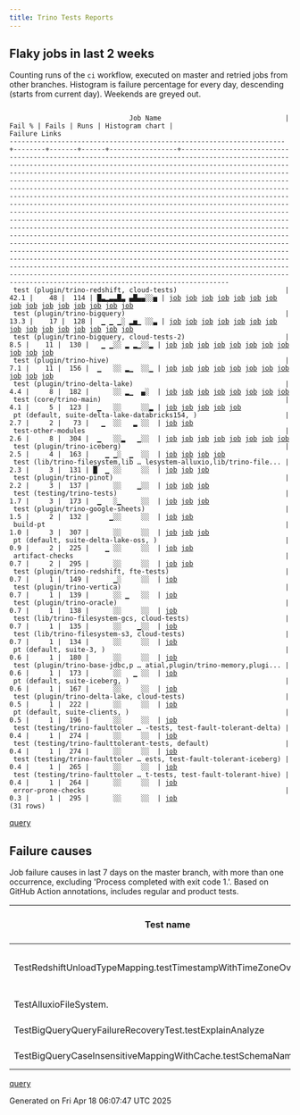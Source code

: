 ```yaml
---
title: Trino Tests Reports
---
```


## Flaky jobs in last 2 weeks

Counting runs of the `ci` workflow, executed on master and retried jobs from other branches.
Histogram is failure percentage for every day, descending (starts from current day).
Weekends are greyed out.
<pre><code>
                              Job Name                               | Fail % | Fails | Runs | Histogram chart |                                                                                                                                                                                                                                                                                                                                                                                                                                                                                                                                                                                                                  Failure Links                                                                                                                                                                                                                                                                                                                                                                                                                                                                                                                                                                                                                   
---------------------------------------------------------------------+--------+-------+------+-----------------+--------------------------------------------------------------------------------------------------------------------------------------------------------------------------------------------------------------------------------------------------------------------------------------------------------------------------------------------------------------------------------------------------------------------------------------------------------------------------------------------------------------------------------------------------------------------------------------------------------------------------------------------------------------------------------------------------------------------------------------------------------------------------------------------------------------------------------------------------------------------------------------------------------------------------------------------------------------------------------------------------------------------------------------------------------------------------------------------------------------------------------------------------------------------------------------------------------------------------------------------------
 test (plugin/trino-redshift, cloud-tests)                           |   42.1 |    48 |  114 | █▃▂▃▃█▃ ▄█▄▄░░▅ | <a href="https://github.com/trinodb/trino/actions/runs/14527927403/job/40762838071">job</a> <a href="https://github.com/trinodb/trino/actions/runs/14509772856/job/40705801839">job</a> <a href="https://github.com/trinodb/trino/actions/runs/14510698032/job/40708574634">job</a> <a href="https://github.com/trinodb/trino/actions/runs/14513132613/job/40716274064">job</a> <a href="https://github.com/trinodb/trino/actions/runs/14520430676/job/40739887425">job</a> <a href="https://github.com/trinodb/trino/actions/runs/14520905201/job/40741449034">job</a> <a href="https://github.com/trinodb/trino/actions/runs/14483406183/job/40624553083">job</a> <a href="https://github.com/trinodb/trino/actions/runs/14488811222/job/40640401320">job</a> <a href="https://github.com/trinodb/trino/actions/runs/14488894008/job/40640653107">job</a> <a href="https://github.com/trinodb/trino/actions/runs/14498593757/job/40672667383">job</a> <a href="https://github.com/trinodb/trino/actions/runs/14463264370/job/40559934777">job</a> <a href="https://github.com/trinodb/trino/actions/runs/14463543294/job/40560726269">job</a> <a href="https://github.com/trinodb/trino/actions/runs/14471882568/job/40587833312">job</a> <a href="https://github.com/trinodb/trino/actions/runs/14475694018/job/40600778410">job</a> <a href="https://github.com/trinodb/trino/actions/runs/14479455137/job/40613133514">job</a>  
 test (plugin/trino-bigquery)                                        |   13.3 |    17 |  128 |  ▁ ▁ ▁░ ▂▅▁ ░░▃ | <a href="https://github.com/trinodb/trino/actions/runs/14513132613/job/40716253721">job</a> <a href="https://github.com/trinodb/trino/actions/runs/14520430676/job/40739869333">job</a> <a href="https://github.com/trinodb/trino/actions/runs/14488811222/job/40640378353">job</a> <a href="https://github.com/trinodb/trino/actions/runs/14463543294/job/40560710421">job</a> <a href="https://github.com/trinodb/trino/actions/runs/14433061491/job/40470213386">job</a> <a href="https://github.com/trinodb/trino/actions/runs/14369321268/job/40289257603">job</a> <a href="https://github.com/trinodb/trino/actions/runs/14381699127/job/40326945707">job</a> <a href="https://github.com/trinodb/trino/actions/runs/14381725695/job/40327251958">job</a> <a href="https://github.com/trinodb/trino/actions/runs/14347575440/job/40220200494">job</a> <a href="https://github.com/trinodb/trino/actions/runs/14361821585/job/40265121099">job</a> <a href="https://github.com/trinodb/trino/actions/runs/14325322918/job/40149700764">job</a> <a href="https://github.com/trinodb/trino/actions/runs/14262299549/job/39976469286">job</a> <a href="https://github.com/trinodb/trino/actions/runs/14262671430/job/39977601001">job</a> <a href="https://github.com/trinodb/trino/actions/runs/14262671430/job/39983251618">job</a> <a href="https://github.com/trinodb/trino/actions/runs/14264483989/job/39983166457">job</a>  
 test (plugin/trino-bigquery, cloud-tests-2)                         |    8.5 |    11 |  130 |   ▁ ▁░░ ▂ ▂▁░░▂ | <a href="https://github.com/trinodb/trino/actions/runs/14498593757/job/40672648878">job</a> <a href="https://github.com/trinodb/trino/actions/runs/14442623799/job/40496045388">job</a> <a href="https://github.com/trinodb/trino/actions/runs/14445366925/job/40504705272">job</a> <a href="https://github.com/trinodb/trino/actions/runs/14377905330/job/40314689662">job</a> <a href="https://github.com/trinodb/trino/actions/runs/14383708494/job/40333791555">job</a> <a href="https://github.com/trinodb/trino/actions/runs/14325322918/job/40149701208">job</a> <a href="https://github.com/trinodb/trino/actions/runs/14332260411/job/40170851100">job</a> <a href="https://github.com/trinodb/trino/actions/runs/14319508127/job/40133322810">job</a> <a href="https://github.com/trinodb/trino/actions/runs/14264483989/job/39983167426">job</a> <a href="https://github.com/trinodb/trino/actions/runs/14264483989/job/39983167426">job</a> <a href="https://github.com/trinodb/trino/actions/runs/14264483989/job/39983167426">job</a>                                                                                                                                                                                                                                                                                                                                  
 test (plugin/trino-hive)                                            |    7.1 |    11 |  156 |  ▁   ░░ ▂▁  ░░▁ | <a href="https://github.com/trinodb/trino/actions/runs/14510698032/job/40708565312">job</a> <a href="https://github.com/trinodb/trino/actions/runs/14519639551/job/40737257274">job</a> <a href="https://github.com/trinodb/trino/actions/runs/14498593757/job/40672655365">job</a> <a href="https://github.com/trinodb/trino/actions/runs/14369321268/job/40289263964">job</a> <a href="https://github.com/trinodb/trino/actions/runs/14381725695/job/40327261114">job</a> <a href="https://github.com/trinodb/trino/actions/runs/14346705499/job/40217832815">job</a> <a href="https://github.com/trinodb/trino/actions/runs/14300738709/job/40074694633">job</a> <a href="https://github.com/trinodb/trino/actions/runs/14263553349/job/39980334235">job</a> <a href="https://github.com/trinodb/trino/actions/runs/14264483989/job/39983174797">job</a> <a href="https://github.com/trinodb/trino/actions/runs/14264483989/job/39983174797">job</a> <a href="https://github.com/trinodb/trino/actions/runs/14264483989/job/39983174797">job</a>                                                                                                                                                                                                                                                                                                                                  
 test (plugin/trino-delta-lake)                                      |    4.4 |     8 |  182 |      ░░ ▂▁  ▄░  | <a href="https://github.com/trinodb/trino/actions/runs/14445366925/job/40504707428">job</a> <a href="https://github.com/trinodb/trino/actions/runs/14381049967/job/40325115918">job</a> <a href="https://github.com/trinodb/trino/actions/runs/14381049967/job/40325115918">job</a> <a href="https://github.com/trinodb/trino/actions/runs/14381725695/job/40327254599">job</a> <a href="https://github.com/trinodb/trino/actions/runs/14347575440/job/40220203307">job</a> <a href="https://github.com/trinodb/trino/actions/runs/14290546313/job/40051183133">job</a> <a href="https://github.com/trinodb/trino/actions/runs/14290546313/job/40051183133">job</a> <a href="https://github.com/trinodb/trino/actions/runs/14261463068/job/39973897627">job</a>                                                                                                                                                                                                                                                                                                                                                                                                                                                                                                                                                                                  
 test (core/trino-main)                                              |    4.1 |     5 |  123 |  ▁   ░░     ░░▂ | <a href="https://github.com/trinodb/trino/actions/runs/14505013806/job/40692750219">job</a> <a href="https://github.com/trinodb/trino/actions/runs/14262671430/job/39977598587">job</a> <a href="https://github.com/trinodb/trino/actions/runs/14264483989/job/39983164227">job</a> <a href="https://github.com/trinodb/trino/actions/runs/14264483989/job/39983164227">job</a> <a href="https://github.com/trinodb/trino/actions/runs/14264483989/job/39983164227">job</a>                                                                                                                                                                                                                                                                                                                                                                                                                                                                                                                                                                                                                                                                                                                                                                                                                                  
 pt (default, suite-delta-lake-databricks154, )                      |    2.7 |     2 |   73 |   ▁  ░░   ▂ ░░  | <a href="https://github.com/trinodb/trino/actions/runs/14498593757/job/40673178283">job</a> <a href="https://github.com/trinodb/trino/actions/runs/14332260411/job/40171693260">job</a>                                                                                                                                                                                                                                                                                                                                                                                                                                                                                                                                                                                                                                                                                                                                                                                                                                                                                                                                                                                                                                                                                  
 test-other-modules                                                  |    2.6 |     8 |  304 |  ▁   ░░▂   ▁░░  | <a href="https://github.com/trinodb/trino/actions/runs/14510698032/job/40708497526">job</a> <a href="https://github.com/trinodb/trino/actions/runs/14519639551/job/40737185661">job</a> <a href="https://github.com/trinodb/trino/actions/runs/14403578610/job/40394721923">job</a> <a href="https://github.com/trinodb/trino/actions/runs/14264483989/job/40081797957">job</a> <a href="https://github.com/trinodb/trino/actions/runs/14264483989/job/40081797957">job</a> <a href="https://github.com/trinodb/trino/actions/runs/14264483989/job/40081797957">job</a> <a href="https://github.com/trinodb/trino/actions/runs/14308350997/job/40097201651">job</a> <a href="https://github.com/trinodb/trino/actions/runs/14262671430/job/39977545078">job</a>                                                                                                                                                                                                                                                                                                                                                                                                                                                                                                                                                                                  
 test (plugin/trino-iceberg)                                         |    2.5 |     4 |  163 |    ▁ ▁░  ▁  ░░  | <a href="https://github.com/trinodb/trino/actions/runs/14462145227/job/40556631061">job</a> <a href="https://github.com/trinodb/trino/actions/runs/14475694018/job/40600768464">job</a> <a href="https://github.com/trinodb/trino/actions/runs/14433468812/job/40471095350">job</a> <a href="https://github.com/trinodb/trino/actions/runs/14361821585/job/40265133427">job</a>                                                                                                                                                                                                                                                                                                                                                                                                                                                                                                                                                                                                                                                                                                                                                                                                                                                                                                                  
 test (lib/trino-filesystem,lib … lesystem-alluxio,lib/trino-file... |    2.3 |     3 |  131 | █  ▁ ░░     ░░  | <a href="https://github.com/trinodb/trino/actions/runs/14527927403/job/40762825579">job</a> <a href="https://github.com/trinodb/trino/actions/runs/14488894008/job/40640624588">job</a> <a href="https://github.com/trinodb/trino/actions/runs/14463264370/job/40559911331">job</a>                                                                                                                                                                                                                                                                                                                                                                                                                                                                                                                                                                                                                                                                                                                                                                                                                                                                                                                                                                                                  
 test (plugin/trino-pinot)                                           |    2.2 |     3 |  137 |      ░░    ▁░░  | <a href="https://github.com/trinodb/trino/actions/runs/14445366925/job/40504722856">job</a> <a href="https://github.com/trinodb/trino/actions/runs/14306262424/job/40090837451">job</a> <a href="https://github.com/trinodb/trino/actions/runs/14308975669/job/40099302396">job</a>                                                                                                                                                                                                                                                                                                                                                                                                                                                                                                                                                                                                                                                                                                                                                                                                                                                                                                                                                                                                  
 test (testing/trino-tests)                                          |    1.7 |     3 |  173 |  ▁   ░▁     ░░  | <a href="https://github.com/trinodb/trino/actions/runs/14523268041/job/40749045282">job</a> <a href="https://github.com/trinodb/trino/actions/runs/14523268041/job/40749045282">job</a> <a href="https://github.com/trinodb/trino/actions/runs/14421559410/job/40444801168">job</a>                                                                                                                                                                                                                                                                                                                                                                                                                                                                                                                                                                                                                                                                                                                                                                                                                                                                                                                                                                                                  
 test (plugin/trino-google-sheets)                                   |    1.5 |     2 |  132 |     ▁░░     ░░  | <a href="https://github.com/trinodb/trino/actions/runs/14444142444/job/40500801669">job</a> <a href="https://github.com/trinodb/trino/actions/runs/14445366925/job/40504712334">job</a>                                                                                                                                                                                                                                                                                                                                                                                                                                                                                                                                                                                                                                                                                                                                                                                                                                                                                                                                                                                                                                                                                  
 build-pt                                                            |    1.0 |     3 |  307 |      ░░     ░░  | <a href="https://github.com/trinodb/trino/actions/runs/14496752295/job/40666484487">job</a> <a href="https://github.com/trinodb/trino/actions/runs/14463543294/job/40560622603">job</a> <a href="https://github.com/trinodb/trino/actions/runs/14308975669/job/40099204605">job</a>                                                                                                                                                                                                                                                                                                                                                                                                                                                                                                                                                                                                                                                                                                                                                                                                                                                                                                                                                                                                  
 pt (default, suite-delta-lake-oss, )                                |    0.9 |     2 |  225 |    ▁ ░░     ░░  | <a href="https://github.com/trinodb/trino/actions/runs/14468757368/job/40577857220">job</a> <a href="https://github.com/trinodb/trino/actions/runs/14468757368/job/40577857220">job</a>                                                                                                                                                                                                                                                                                                                                                                                                                                                                                                                                                                                                                                                                                                                                                                                                                                                                                                                                                                                                                                                                                  
 artifact-checks                                                     |    0.7 |     2 |  295 |      ░░     ░░  | <a href="https://github.com/trinodb/trino/actions/runs/14446666447/job/40508819580">job</a> <a href="https://github.com/trinodb/trino/actions/runs/14298024086/job/40067755915">job</a>                                                                                                                                                                                                                                                                                                                                                                                                                                                                                                                                                                                                                                                                                                                                                                                                                                                                                                                                                                                                                                                                                  
 test (plugin/trino-redshift, fte-tests)                             |    0.7 |     1 |  149 |      ▁░     ░░  | <a href="https://github.com/trinodb/trino/actions/runs/14433468812/job/40471097755">job</a>                                                                                                                                                                                                                                                                                                                                                                                                                                                                                                                                                                                                                                                                                                                                                                                                                                                                                                                                                                                                                                                                                                                                                                  
 test (plugin/trino-vertica)                                         |    0.7 |     1 |  139 |      ░░ ▁   ░░  | <a href="https://github.com/trinodb/trino/actions/runs/14381699127/job/40326976569">job</a>                                                                                                                                                                                                                                                                                                                                                                                                                                                                                                                                                                                                                                                                                                                                                                                                                                                                                                                                                                                                                                                                                                                                                                  
 test (plugin/trino-oracle)                                          |    0.7 |     1 |  138 |      ░░     ░░  | <a href="https://github.com/trinodb/trino/actions/runs/14453424042/job/40531242717">job</a>                                                                                                                                                                                                                                                                                                                                                                                                                                                                                                                                                                                                                                                                                                                                                                                                                                                                                                                                                                                                                                                                                                                                                                  
 test (lib/trino-filesystem-gcs, cloud-tests)                        |    0.7 |     1 |  135 |      ░░    ▁░░  | <a href="https://github.com/trinodb/trino/actions/runs/14306262424/job/40090819714">job</a>                                                                                                                                                                                                                                                                                                                                                                                                                                                                                                                                                                                                                                                                                                                                                                                                                                                                                                                                                                                                                                                                                                                                                                  
 test (lib/trino-filesystem-s3, cloud-tests)                         |    0.7 |     1 |  134 |      ░░     ░░  | <a href="https://github.com/trinodb/trino/actions/runs/14498593757/job/40672644514">job</a>                                                                                                                                                                                                                                                                                                                                                                                                                                                                                                                                                                                                                                                                                                                                                                                                                                                                                                                                                                                                                                                                                                                                                                  
 pt (default, suite-3, )                                             |    0.6 |     1 |  180 |      ░░     ░░  | <a href="https://github.com/trinodb/trino/actions/runs/14263553349/job/39980777080">job</a>                                                                                                                                                                                                                                                                                                                                                                                                                                                                                                                                                                                                                                                                                                                                                                                                                                                                                                                                                                                                                                                                                                                                                                  
 test (plugin/trino-base-jdbc,p … atial,plugin/trino-memory,plugi... |    0.6 |     1 |  173 |      ░░   ▁ ░░  | <a href="https://github.com/trinodb/trino/actions/runs/14322961858/job/40143266985">job</a>                                                                                                                                                                                                                                                                                                                                                                                                                                                                                                                                                                                                                                                                                                                                                                                                                                                                                                                                                                                                                                                                                                                                                                  
 pt (default, suite-iceberg, )                                       |    0.6 |     1 |  167 |      ░░     ░░  | <a href="https://github.com/trinodb/trino/actions/runs/14510698032/job/40708964572">job</a>                                                                                                                                                                                                                                                                                                                                                                                                                                                                                                                                                                                                                                                                                                                                                                                                                                                                                                                                                                                                                                                                                                                                                                  
 test (plugin/trino-delta-lake, cloud-tests)                         |    0.5 |     1 |  222 |      ░░     ░░  | <a href="https://github.com/trinodb/trino/actions/runs/14520430676/job/40739872398">job</a>                                                                                                                                                                                                                                                                                                                                                                                                                                                                                                                                                                                                                                                                                                                                                                                                                                                                                                                                                                                                                                                                                                                                                                  
 pt (default, suite-clients, )                                       |    0.5 |     1 |  196 |      ░░     ░░  | <a href="https://github.com/trinodb/trino/actions/runs/14498593757/job/40673179950">job</a>                                                                                                                                                                                                                                                                                                                                                                                                                                                                                                                                                                                                                                                                                                                                                                                                                                                                                                                                                                                                                                                                                                                                                                  
 test (testing/trino-faulttoler … -tests, test-fault-tolerant-delta) |    0.4 |     1 |  274 |      ░░     ░░  | <a href="https://github.com/trinodb/trino/actions/runs/14463543294/job/40560730850">job</a>                                                                                                                                                                                                                                                                                                                                                                                                                                                                                                                                                                                                                                                                                                                                                                                                                                                                                                                                                                                                                                                                                                                                                                  
 test (testing/trino-faulttolerant-tests, default)                   |    0.4 |     1 |  274 |      ░░     ░░  | <a href="https://github.com/trinodb/trino/actions/runs/14463543294/job/40560730376">job</a>                                                                                                                                                                                                                                                                                                                                                                                                                                                                                                                                                                                                                                                                                                                                                                                                                                                                                                                                                                                                                                                                                                                                                                  
 test (testing/trino-faulttoler … ests, test-fault-tolerant-iceberg) |    0.4 |     1 |  265 |      ░░     ░░  | <a href="https://github.com/trinodb/trino/actions/runs/14463543294/job/40560731975">job</a>                                                                                                                                                                                                                                                                                                                                                                                                                                                                                                                                                                                                                                                                                                                                                                                                                                                                                                                                                                                                                                                                                                                                                                  
 test (testing/trino-faulttoler … t-tests, test-fault-tolerant-hive) |    0.4 |     1 |  264 |      ░░     ░░  | <a href="https://github.com/trinodb/trino/actions/runs/14463543294/job/40560731332">job</a>                                                                                                                                                                                                                                                                                                                                                                                                                                                                                                                                                                                                                                                                                                                                                                                                                                                                                                                                                                                                                                                                                                                                                                  
 error-prone-checks                                                  |    0.3 |     1 |  295 |      ░░     ░░  | <a href="https://github.com/trinodb/trino/actions/runs/14463543294/job/40560618559">job</a>                                                                                                                                                                                                                                                                                                                                                                                                                                                                                                                                                                                                                                                                                                                                                                                                                                                                                                                                                                                                                                                                                                                                                                  
(31 rows)
</code></pre>
[query](https://github.com/trinodb/reports/blob/259c647226b6a5b08eb700137bcbe692f69eb297/sql/tests/jobs.sql)

## Failure causes

Job failure causes in last 7 days on the master branch, with more than one occurrence,
excluding 'Process completed with exit code 1.'.
Based on GitHub Action annotations, includes regular and product tests.

| Test name                                                       | Message                                                                                                                                                     | Test failures | Run failures | % of runs | First seen at           | Last seen at            | Failure Links                                                                                                                                                                                                                                                                                                                                                                                                    |
| --------------------------------------------------------------- | ----------------------------------------------------------------------------------------------------------------------------------------------------------- | -------------:| ------------:| ---------:| ----------------------- | ----------------------- | ---------------------------------------------------------------------------------------------------------------------------------------------------------------------------------------------------------------------------------------------------------------------------------------------------------------------------------------------------------------------------------------------------------------- |
| TestRedshiftUnloadTypeMapping.testTimestampWithTimeZoneOverflow | Expected TrinoException or wrapper, but got: io.trino.testing.QueryFailedException io.trino.testing.QueryFailedException: Millis overflow: 9224318015999000 |            25 |           25 |       6.2 | 2025-04-12 17:14:29.000 | 2025-04-18 01:57:43.000 | <a href="https://github.com/trinodb/trino/actions/runs/14421559410/job/40444799581">job</a> <a href="https://github.com/trinodb/trino/actions/runs/14428659705/job/40460837898">job</a> <a href="https://github.com/trinodb/trino/actions/runs/14433061491/job/40470219539">job</a> <a href="https://github.com/trinodb/trino/actions/runs/14437822648/job/40481926577">job</a> <a href="https://github.com/trinodb/trino/actions/runs/14442623799/job/40496063741">job</a>  |
| TestAlluxioFileSystem.                                          | org.testcontainers.containers.ContainerLaunchException: Container startup failed for image alluxio/alluxio:2.9.5                                            |             3 |            3 |       0.7 | 2025-04-15 07:14:31.000 | 2025-04-18 01:49:06.000 | <a href="https://github.com/trinodb/trino/actions/runs/14463264370/job/40559911331">job</a> <a href="https://github.com/trinodb/trino/actions/runs/14488894008/job/40640624588">job</a> <a href="https://github.com/trinodb/trino/actions/runs/14527927403/job/40762825579">job</a>                                                                                                                                                                  |
| TestBigQueryQueryFailureRecoveryTest.testExplainAnalyze         | Service is unavailable. Please retry.                                                                                                                       |             2 |            2 |       0.5 | 2025-04-14 10:02:48.000 | 2025-04-14 12:29:46.000 | <a href="https://github.com/trinodb/trino/actions/runs/14442623799/job/40496045388">job</a> <a href="https://github.com/trinodb/trino/actions/runs/14445366925/job/40504705272">job</a>                                                                                                                                                                                                                                                  |
| TestBigQueryCaseInsensitiveMappingWithCache.testSchemaNameClash | Expecting\&lt;br/\&gt;                                                                                                                                            |             2 |            2 |       0.5 | 2025-04-13 20:51:03.000 | 2025-04-15 07:37:38.000 | <a href="https://github.com/trinodb/trino/actions/runs/14433061491/job/40470213386">job</a> <a href="https://github.com/trinodb/trino/actions/runs/14463543294/job/40560710421">job</a>                                                                                                                                                                                                                                                  |

[query](https://github.com/trinodb/reports/blob/259c647226b6a5b08eb700137bcbe692f69eb297/sql/tests/annotations.sql)

Generated on Fri Apr 18 06:07:47 UTC 2025

